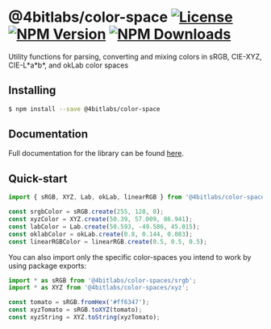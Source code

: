 # @4bitlabs/color-space [![License][license]][npm] [![NPM Version][version]][npm] [![NPM Downloads][dl]][npm]

[npm]: https://www.npmjs.com/package/@4bitlabs/color-space
[version]: https://img.shields.io/npm/v/%404bitlabs%2Fcolor-space
[license]: https://img.shields.io/npm/l/%404bitlabs%2Fcolor-space
[dl]: https://img.shields.io/npm/dy/%404bitlabs%2Fcolor-space

Utility functions for parsing, converting and mixing colors in sRGB, CIE-XYZ, CIE-L\*a\*b\*, and okLab color spaces

## Installing

```bash
$ npm install --save @4bitlabs/color-space
```

## Documentation

Full documentation for the library can be found [here][docs].

[docs]: https://32bitkid.github.io/sci.js/modules/_4bitlabs_color-space.html

## Quick-start

```ts
import { sRGB, XYZ, Lab, okLab, linearRGB } from '@4bitlabs/color-space';

const srgbColor = sRGB.create(255, 128, 0);
const xyzColor = XYZ.create(50.39, 57.009, 86.941);
const labColor = Lab.create(50.593, -49.586, 45.015);
const oklabColor = okLab.create(0.8, 0.144, 0.083);
const linearRGBColor = linearRGB.create(0.5, 0.5, 0.5);
```

You can also import only the specific color-spaces you intend to work by using package exports:

```ts
import * as sRGB from '@4bitlabs/color-spaces/srgb';
import * as XYZ from '@4bitlabs/color-spaces/xyz';

const tomato = sRGB.fromHex('#ff6347');
const xyzTomato = sRGB.toXYZ(tomato);
const xyzString = XYZ.toString(xyzTomato);
```
